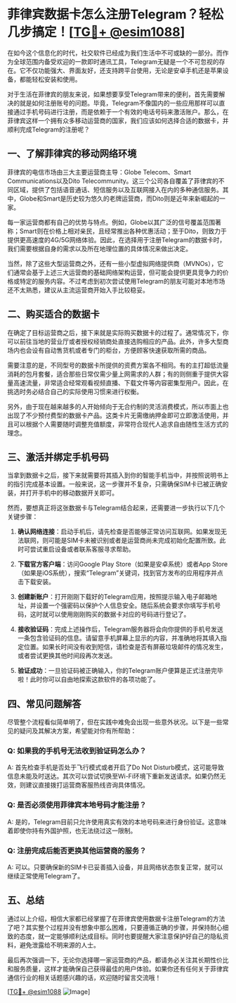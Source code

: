 # 菲律宾数据卡怎么注册Telegram？轻松几步搞定！[[TG💪+ @esim1088](https://t.me/s/esim1088)]

在如今这个信息化的时代，社交软件已经成为我们生活中不可或缺的一部分。而作为全球范围内备受欢迎的一款即时通讯工具，Telegram无疑是一个不可忽视的存在。它不仅功能强大、界面友好，还支持跨平台使用，无论是安卓手机还是苹果设备，都能轻松安装和使用。

对于生活在菲律宾的朋友来说，如果想要享受Telegram带来的便利，首先需要解决的就是如何注册账号的问题。毕竟，Telegram不像国内的一些应用那样可以直接通过手机号码进行注册，而是依赖于一个有效的电话号码来激活账户。那么，在菲律宾这样一个拥有众多移动运营商的国家，我们应该如何选择合适的数据卡，并顺利完成Telegram的注册呢？

## 一、了解菲律宾的移动网络环境

菲律宾的电信市场由三大主要运营商主导：Globe Telecom、Smart Communications以及Dito Telecommunity。这三个公司各自覆盖了菲律宾的不同区域，提供了包括语音通话、短信服务以及互联网接入在内的多种通信服务。其中，Globe和Smart是历史较为悠久的老牌运营商，而Dito则是近年来新崛起的一家。

每一家运营商都有自己的优势与特点。例如，Globe以其广泛的信号覆盖范围著称；Smart则在价格上相对亲民，且经常推出各种优惠活动；至于Dito，则致力于提供更高速度的4G/5G网络体验。因此，在选择用于注册Telegram的数据卡时，我们需要根据自身的需求以及所在地理位置的具体情况来做出决定。

当然，除了这些大型运营商之外，还有一些小型虚拟网络提供商（MVNOs），它们通常会基于上述三大运营商的基础网络架构运营，但可能会提供更具竞争力的价格或特定的服务内容。不过考虑到初次尝试使用Telegram的朋友可能对本地市场还不太熟悉，建议从主流运营商开始入手比较稳妥。

## 二、购买适合的数据卡

在确定了目标运营商之后，接下来就是实际购买数据卡的过程了。通常情况下，你可以前往当地的营业厅或者授权经销商处直接选购相应的产品。此外，许多大型商场内也会设有自动售货机或者专门的柜台，方便顾客快速获取所需的商品。

需要注意的是，不同型号的数据卡所提供的资费方案各不相同。有的主打超低流量消耗的包月套餐，适合那些日常仅需少量上网需求的人群；有的则侧重于提供大容量高速流量，非常适合经常观看视频直播、下载文件等内容密集型用户。因此，在挑选时务必结合自己的实际使用习惯来进行权衡。

另外，由于现在越来越多的人开始倾向于无合约制的灵活消费模式，所以市面上也出现了不少预付费型的数据卡产品。这类卡片无需缴纳押金即可立即激活使用，并且可以根据个人需要随时调整充值额度，非常符合现代人追求自由随性生活方式的理念。

## 三、激活并绑定手机号码

当拿到数据卡之后，接下来就需要将其插入到你的智能手机当中，并按照说明书上的指引完成基本设置。一般来说，这一步骤并不复杂，只需确保SIM卡已被正确安装，并打开手机中的移动数据开关即可。

然而，要想真正将这张数据卡与Telegram结合起来，还需要进一步执行以下几个关键步骤：

1. **确认网络连接**：启动手机后，请先检查是否能够正常访问互联网。如果发现无法联网，则可能是SIM卡未被识别或者是运营商尚未完成初始化配置所致。此时可尝试重启设备或者联系客服寻求帮助。
   
2. **下载官方客户端**：访问Google Play Store（如果是安卓系统）或者App Store（如果是iOS系统），搜索“Telegram”关键词，找到官方发布的应用程序并点击下载安装。

3. **创建新账户**：打开刚刚下载好的Telegram应用，按照提示输入电子邮箱地址，并设置一个强密码以保护个人信息安全。随后系统会要求你填写手机号码，这时就可以使用刚刚购买的数据卡对应的号码进行登记了。

4. **接收验证码**：完成上述操作后，Telegram服务器将会向你提供的手机号发送一条包含验证码的信息。请留意手机屏幕上显示的内容，并准确地将其填入指定位置。如果长时间没有收到短信，请检查是否有屏蔽垃圾邮件的情况发生，或者尝试更换其他时间段再次发送。

5. **验证成功**：一旦验证码被正确输入，你的Telegram账户便算是正式注册完毕啦！此时你可以自由地探索这款软件的各项功能了。

## 四、常见问题解答

尽管整个流程看似简单明了，但在实践中难免会出现一些意外状况。以下是一些常见的疑问及其解决方案，希望能对你有所帮助：

### Q: 如果我的手机号无法收到验证码怎么办？
A: 首先检查手机是否处于飞行模式或者开启了Do Not Disturb模式，这可能导致信息未能及时送达。其次可以尝试切换至Wi-Fi环境下重新发送请求。如果仍然无效，则建议直接拨打运营商客服热线咨询具体情况。

### Q: 是否必须使用菲律宾本地号码才能注册？
A: 是的，Telegram目前只允许使用真实有效的本地号码来进行身份验证。这意味着即使你持有外国护照，也无法绕过这一限制。

### Q: 注册完成后能否更换其他运营商的服务？
A: 可以。只要确保新的SIM卡已妥善插入设备，并且网络状态恢复正常，就可以继续正常使用Telegram了。

## 五、总结

通过以上介绍，相信大家都已经掌握了在菲律宾使用数据卡注册Telegram的方法了吧？其实整个过程并没有想象中那么困难，只要遵循正确的步骤，并保持耐心细致的态度，就一定能够顺利达成目标。同时也要提醒大家注意保护好自己的隐私资料，避免泄露给不明来源的人士。

最后再次强调一下，无论你选择哪一家运营商的产品，都请务必关注其长期性价比和服务质量，这样才能确保自己获得最佳的用户体验。如果你还有任何关于菲律宾通信行业的相关话题感兴趣的话，欢迎随时留言交流哦！

[[TG💪+ @esim1088](https://t.me/s/esim1088) ![Image](https://i.postimg.cc/4NQfJmqS/Snipaste-2025-05-13-00-14-12.png)]
